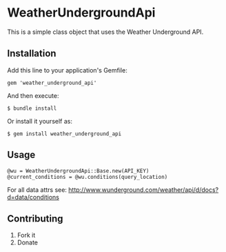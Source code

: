 # WeatherUndergroundApi

This is a simple class object that uses the Weather Underground API.

## Installation

Add this line to your application's Gemfile:

    gem 'weather_underground_api'

And then execute:

    $ bundle install

Or install it yourself as:

    $ gem install weather_underground_api

## Usage

    @wu = WeatherUndergroundApi::Base.new(API_KEY)
    @current_conditions = @wu.conditions(query_location)
For all data attrs see: http://www.wunderground.com/weather/api/d/docs?d=data/conditions

## Contributing

1. Fork it
2. Donate
